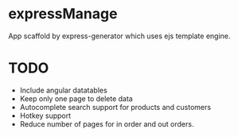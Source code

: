 # expressManage
App scaffold by express-generator which uses ejs template engine.

# TODO
- Include angular datatables
- Keep only one page to delete data
- Autocomplete search support for products and customers
- Hotkey support
- Reduce number of pages for in order and out orders.
